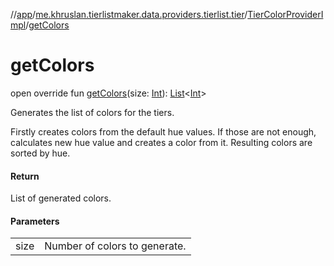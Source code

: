 //[app](../../../index.md)/[me.khruslan.tierlistmaker.data.providers.tierlist.tier](../index.md)/[TierColorProviderImpl](index.md)/[getColors](get-colors.md)

# getColors

open override fun [getColors](get-colors.md)(size: [Int](https://kotlinlang.org/api/latest/jvm/stdlib/kotlin/-int/index.html)): [List](https://kotlinlang.org/api/latest/jvm/stdlib/kotlin.collections/-list/index.html)&lt;[Int](https://kotlinlang.org/api/latest/jvm/stdlib/kotlin/-int/index.html)&gt;

Generates the list of colors for the tiers.

Firstly creates colors from the default hue values. If those are not enough, calculates new hue value and creates a color from it. Resulting colors are sorted by hue.

#### Return

List of generated colors.

#### Parameters

| | |
|---|---|
| size | Number of colors to generate. |
